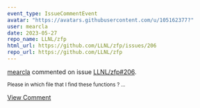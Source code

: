 ```yaml
---
event_type: IssueCommentEvent
avatar: "https://avatars.githubusercontent.com/u/105162377?"
user: mearcla
date: 2023-05-27
repo_name: LLNL/zfp
html_url: https://github.com/LLNL/zfp/issues/206
repo_url: https://github.com/LLNL/zfp
---
```


<a href='https://github.com/mearcla' target='_blank'>mearcla</a> commented on issue <a href='https://github.com/LLNL/zfp/issues/206' target='_blank'>LLNL/zfp#206</a>.

<small>Please in which file that I find these functions ?...</small>

<a href='https://github.com/LLNL/zfp/issues/206' target='_blank'>View Comment</a>